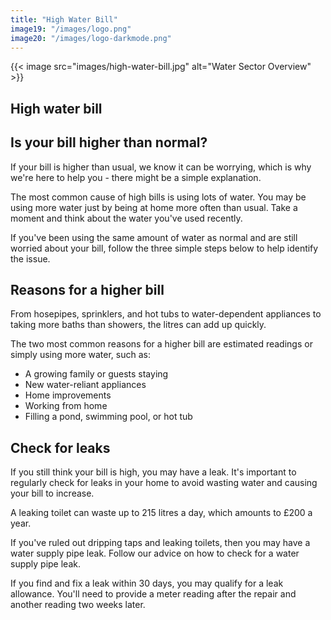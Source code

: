 ```yaml
---
title: "High Water Bill"
image19: "/images/logo.png"
image20: "/images/logo-darkmode.png"
---
```


{{< image src="images/high-water-bill.jpg" alt="Water Sector Overview" >}}

## High water bill

## Is your bill higher than normal?

If your bill is higher than usual, we know it can be worrying, which is why we're here to help you - there might be a simple explanation.

The most common cause of high bills is using lots of water. You may be using more water just by being at home more often than usual. Take a moment and think about the water you've used recently.

If you've been using the same amount of water as normal and are still worried about your bill, follow the three simple steps below to help identify the issue.

## Reasons for a higher bill

From hosepipes, sprinklers, and hot tubs to water-dependent appliances to taking more baths than showers, the litres can add up quickly.

The two most common reasons for a higher bill are estimated readings or simply using more water, such as:

- A growing family or guests staying
- New water-reliant appliances
- Home improvements
- Working from home
- Filling a pond, swimming pool, or hot tub

## Check for leaks

If you still think your bill is high, you may have a leak. It's important to regularly check for leaks in your home to avoid wasting water and causing your bill to increase.

A leaking toilet can waste up to 215 litres a day, which amounts to £200 a year.

If you've ruled out dripping taps and leaking toilets, then you may have a water supply pipe leak. Follow our advice on how to check for a water supply pipe leak.

If you find and fix a leak within 30 days, you may qualify for a leak allowance. You'll need to provide a meter reading after the repair and another reading two weeks later.
